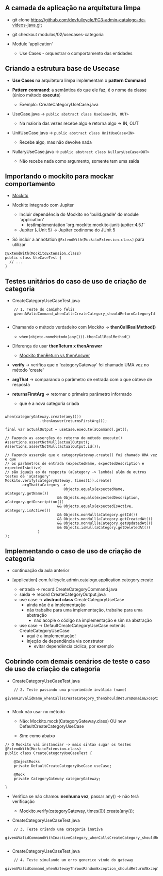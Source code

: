## A camada de aplicação na arquitetura limpa

  - git clone https://github.com/devfullcycle/FC3-admin-catalogo-de-videos-java.git
  - git checkout modulos/02/usecases-categoria
  
  - Module 'application'
    - Use Cases - orquestrar o comportamento das entidades
	
## Criando a estrutura base de Usecase

  - **Use Cases** na arquitetura limpa implementam o **pattern Command** 
  
  - **Pattern command**: a semântica do que ele faz, é o nome da classe (único método **execute**)
  
    - Exemplo: CreateCategoryUseCase.java
  
  - UseCase.java -> ```public abstract class UseCase<IN, OUT>```
    - Na maioria das vezes recebe algo e retorna algo -> IN, OUT
	
  - UnitUseCase.java -> ```public abstract class UnitUseCase<IN>```	
    - Recebe algo, mas não devolve nada
	
	
  - NullaryUseCase.java -> ```public abstract class NullaryUseCase<OUT>```
    - Não recebe nada como argumento, somente tem uma saída
	
## Importando o mockito para mockar comportamento

  - [Mockito](https://site.mockito.org/)
  
  - Mockito integrado com Jupiter 
    - Incluir dependência do Mockito no 'build.gradle' do module 'application'
      - testImplementation 'org.mockito:mockito-junit-jupiter:4.5.1'
	- Jupiter (JUnit 5) -> Jupiter codinome do JUnit 5
	
  - Só incluir a annotation ```@ExtendWith(MockitoExtension.class)``` para utilizar
  
```  
@ExtendWith(MockitoExtension.class)
public class UseCaseTest {
  // ...
}
```

## Testes unitários do caso de uso de criação de categoria

  - CreateCategoryUseCaseTest.java
```
    // 1. Teste do caminho feliz
	givenAValidCommand_whenCallsCreateCategory_shouldReturnCategoryId	
   
```  
  - Chamando o método verdadeiro com Mockito -> **thenCallRealMethod()**
    - ```when(objeto.nomeMetodo(any())).thenCallRealMethod()```
		
  - Diferença de usar **thenReturn x thenAnswer**
    - [Mockito thenReturn vs thenAnswer](https://stacktraceguru.com/unittest/thenreturn-vs-thenanswer)
	
  - **verify** -> verifica que o 'categoryGateway' foi chamado UMA vez no método 'create'
  
  - **argThat** -> comparando o parâmetro de entrada com o que obteve de resposta
  
  - **returnsFirstArg** -> retornar o primeiro parâmetro informado
    - que é a nova categoria criada
  
```  

when(categoryGateway.create(any()))
                .thenAnswer(returnsFirstArg());

final var actualOutput = useCase.execute(aCommand).get();

// Fazendo as asserções do retorno do método execute()
Assertions.assertNotNull(actualOutput);
Assertions.assertNotNull(actualOutput.id());				
	
// Fazendo asserção	que o categoryGateway.create() foi chamado UMA vez e que
// os parâmetros de entrada (expectedName, expectedDescription e expectedIsActive)
// são iguais ao da resposta (aCategory -> lambda) além de outros testes de 'aCategory'
Mockito.verify(categoryGateway, times(1)).create(
		argThat(aCategory ->
                           Objects.equals(expectedName, aCategory.getName())
                        && Objects.equals(expectedDescription, aCategory.getDescription())
                        && Objects.equals(expectedIsActive, aCategory.isActive())
                        && Objects.nonNull(aCategory.getId())
                        && Objects.nonNull(aCategory.getCreatedAt())
                        && Objects.nonNull(aCategory.getUpdatedAt())
                        && Objects.isNull(aCategory.getDeletedAt())  
			   )
);						
```

## Implementando o caso de uso de criação de categoria 
  
  - continuação da aula anterior
  
  - [application] com.fullcycle.admin.catalogo.application.category.create
  
    - entrada -> record CreateCategoryCommand.java
	- saída -> record CreateCategoryOutput.java
	- use case -> **abstract class** CreateCategoryUseCase
	  - ainda não é a implementação
	  - não trabalhe para uma implementação, trabalhe para uma abstração
	    - nao acople o código na implementação e sim na abstração
    - use case -> DefaultCreateCategoryUseCase extends CreateCategoryUseCase
      - aqui é a implementação!
	  - injeção de dependência via construtor
	    - evitar dependência cíclica, por exemplo
	
## Cobrindo com demais cenários de teste o caso de uso de criação de categoria
  
  - CreateCategoryUseCaseTest.java
```
    // 2. Teste passando uma propriedade inválida (name)
	givenAInvalidName_whenCallsCreateCategory_thenShouldReturnDomainException	
	
```  
  - Mock não usar no método
  
    - Não: Mockito.mock(CategoryGateway.class) OU new DefaultCreateCategoryUseCase
	
	- Sim: como abaixo
	
```
// O Mockito vai instanciar -> mais sintax sugar os testes
@ExtendWith(MockitoExtension.class)
public class CreateCategoryUseCaseTest {

    @InjectMocks
    private DefaultCreateCategoryUseCase useCase;

    @Mock
    private CategoryGateway categoryGateway;

}
```

  - Verifica se não chamou **nenhuma vez**, passar any() -> não terá verificação
    - Mockito.verify(categoryGateway, times(0)).create(any());

  - CreateCategoryUseCaseTest.java
```
    // 3. Teste criando uma categoria inativa
	givenAValidCommandWithInactiveCategory_whenCallsCreateCategory_shouldReturnInactiveCategoryId	
	
```  

  - CreateCategoryUseCaseTest.java
```
    // 4. Teste simulando um erro generico vindo do gateway
	givenAValidCommand_whenGatewayThrowsRandomException_shouldReturnAException	
	
```
